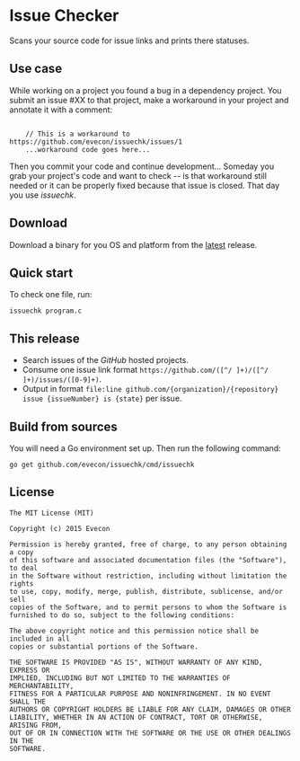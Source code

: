# Issue Checker

Scans your source code for issue links and prints there statuses.


## Use case

While working on a project you found a bug in a dependency
project. You submit an issue #XX to that project, make a workaround in
your project and annotate it with a comment:

```

    // This is a workaround to https://github.com/evecon/issuechk/issues/1
    ...workaround code goes here... 

```

Then you commit your code and continue development... Someday you grab
your project's code and want to check -- is that workaround still
needed or it can be properly fixed because that issue is closed. That
day you use *issuechk*.


## Download

Download a binary for you OS and platform from the [latest](https://github.com/evecon/issuechk/releases/latest) release.


## Quick start

To check one file, run:

```
issuechk program.c
```

## This release

- Search issues of the _GitHub_ hosted projects.
- Consume one issue link format `https://github.com/([^/ ]+)/([^/ ]+)/issues/([0-9]+)`.
- Output in format `file:line github.com/{organization}/{repository} issue {issueNumber} is {state}` per issue.


## Build from sources

You will need a Go environment set up. Then run the following command:

```
go get github.com/evecon/issuechk/cmd/issuechk
```


## License

```
The MIT License (MIT)

Copyright (c) 2015 Evecon

Permission is hereby granted, free of charge, to any person obtaining a copy
of this software and associated documentation files (the "Software"), to deal
in the Software without restriction, including without limitation the rights
to use, copy, modify, merge, publish, distribute, sublicense, and/or sell
copies of the Software, and to permit persons to whom the Software is
furnished to do so, subject to the following conditions:

The above copyright notice and this permission notice shall be included in all
copies or substantial portions of the Software.

THE SOFTWARE IS PROVIDED "AS IS", WITHOUT WARRANTY OF ANY KIND, EXPRESS OR
IMPLIED, INCLUDING BUT NOT LIMITED TO THE WARRANTIES OF MERCHANTABILITY,
FITNESS FOR A PARTICULAR PURPOSE AND NONINFRINGEMENT. IN NO EVENT SHALL THE
AUTHORS OR COPYRIGHT HOLDERS BE LIABLE FOR ANY CLAIM, DAMAGES OR OTHER
LIABILITY, WHETHER IN AN ACTION OF CONTRACT, TORT OR OTHERWISE, ARISING FROM,
OUT OF OR IN CONNECTION WITH THE SOFTWARE OR THE USE OR OTHER DEALINGS IN THE
SOFTWARE.

```
